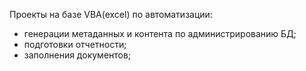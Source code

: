 Проекты на базе VBA(excel) по автоматизации:
  - генерации метаданных и контента по администрированию БД;
  - подготовки отчетности;
  - заполнения документов;
